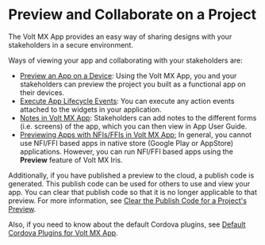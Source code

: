 
# Preview and Collaborate on a Project

The Volt MX App provides an easy way of sharing designs with your stakeholders in a secure environment.

Ways of viewing your app and collaborating with your stakeholders are:

- [Preview an App on a Device](PreviewAnAppOnADevice.md): Using the Volt MX App, you and your stakeholders can preview the project you built as a functional app on their devices.
- [Execute App Lifecycle Events](ExecuteChildAppEvents.md): You can execute any action events attached to the widgets in your application.
- [Notes in Volt MX App](Notes.md): Stakeholders can add notes to the different forms (i.e. screens) of the app, which you can then view in App User Guide.
- [Previewing Apps with NFIs/FFIs in Volt MX App](Previewing_Child_Apps_with_FFIs_in_App_Viewer.md); In general, you cannot use NFI/FFI based apps in native store (Google Play or AppStore) applications. However, you can run NFI/FFI based apps using the **Preview** feature of Volt MX Iris.

Additionally, if you have published a preview to the cloud, a publish code is generated. This publish code can be used for others to use and view your app. You can clear that publish code so that it is no longer applicable to that preview. For more information, see [Clear the Publish Code for a Project's Preview](ClearThePublishCodeForAppPreview.md#ClearThePublishCodeForAppPreview.md).

Also, if you need to know about the default Cordova plugins, see [Default Cordova Plugins for Volt MX App](../../../Iris/iris_user_guide/Content/CreateCordovaApplications.md#default-cordova-plugins-for-volt-mx-app).
